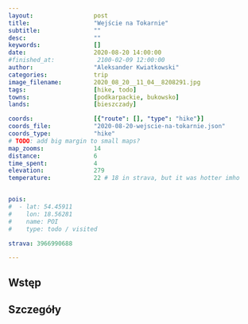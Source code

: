 ```yaml
---
layout:                 post
title:                  "Wejście na Tokarnie"
subtitle:               ""
desc:                   ""
keywords:               []
date:                   2020-08-20 14:00:00
#finished_at:            2100-02-09 12:00:00
author:                 "Aleksander Kwiatkowski"
categories:             trip
image_filename:         2020_08_20__11_04__8208291.jpg
tags:                   [hike, todo]
towns:                  [podkarpackie, bukowsko]
lands:                  [bieszczady]

coords:                 [{"route": [], "type": "hike"}]
coords_file:            "2020-08-20-wejscie-na-tokarnie.json"
coords_type:            "hike"
# TODO: add big margin to small maps?
map_zooms:              14
distance:               6
time_spent:             4
elevation:              279
temperature:            22 # 18 in strava, but it was hotter imho


pois:
#  - lat: 54.45911
#    lon: 18.56281
#    name: POI
#    type: todo / visited

strava: 3966990688

---
```


[wiki-tokarnia]: https://pl.wikipedia.org/wiki/Tokarnia_(Beskid_Niski)

## Wstęp

## Szczegóły

